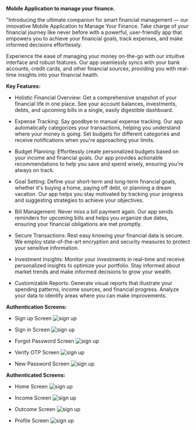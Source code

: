 **Mobile Application to manage your finance.**

"Introducing the ultimate companion for smart financial management — our innovative Mobile Application to Manage Your Finance. Take charge of your financial journey like never before with a powerful, user-friendly app that empowers you to achieve your financial goals, track expenses, and make informed decisions effortlessly.

Experience the ease of managing your money on-the-go with our intuitive interface and robust features. Our app seamlessly syncs with your bank accounts, credit cards, and other financial sources, providing you with real-time insights into your financial health.

**Key Features:**

- Holistic Financial Overview: Get a comprehensive snapshot of your financial life in one place. See your account balances, investments, debts, and upcoming bills in a single, easily digestible dashboard.

- Expense Tracking: Say goodbye to manual expense tracking. Our app automatically categorizes your transactions, helping you understand where your money is going. Set budgets for different categories and receive notifications when you're approaching your limits.

- Budget Planning: Effortlessly create personalized budgets based on your income and financial goals. Our app provides actionable recommendations to help you save and spend wisely, ensuring you're always on track.

- Goal Setting: Define your short-term and long-term financial goals, whether it's buying a home, paying off debt, or planning a dream vacation. Our app helps you stay motivated by tracking your progress and suggesting strategies to achieve your objectives.

- Bill Management: Never miss a bill payment again. Our app sends reminders for upcoming bills and helps you organize due dates, ensuring your financial obligations are met promptly.

- Secure Transactions: Rest easy knowing your financial data is secure. We employ state-of-the-art encryption and security measures to protect your sensitive information.

- Investment Insights: Monitor your investments in real-time and receive personalized insights to optimize your portfolio. Stay informed about market trends and make informed decisions to grow your wealth.

- Customizable Reports: Generate visual reports that illustrate your spending patterns, income sources, and financial progress. Analyze your data to identify areas where you can make improvements.

**Authentication Screens:**

- Sign up Screen
  ![sign up](./app_screens/signup.jpeg)

- Sign in Screen
  ![sign up](./app_screens/login.jpeg)

- Forgot Password Screen
  ![sign up](./app_screens/forgot%20password.jpeg)

- Verify OTP Screen
  ![sign up](./app_screens/verifiy%20otp.jpeg)

- New Password Screen
  ![sign up](./app_screens/update%20password.jpeg)

**Authenticated Screens:**

- Home Screen
  ![sign up](./app_screens/home%20screen.jpeg)

- Income Screen
  ![sign up](./app_screens/income%20screen.jpeg)

- Outcome Screen
  ![sign up](./app_screens/outcome%20screen.jpeg)

- Profile Screen
  ![sign up](./app_screens/profile%20screen.jpeg)
